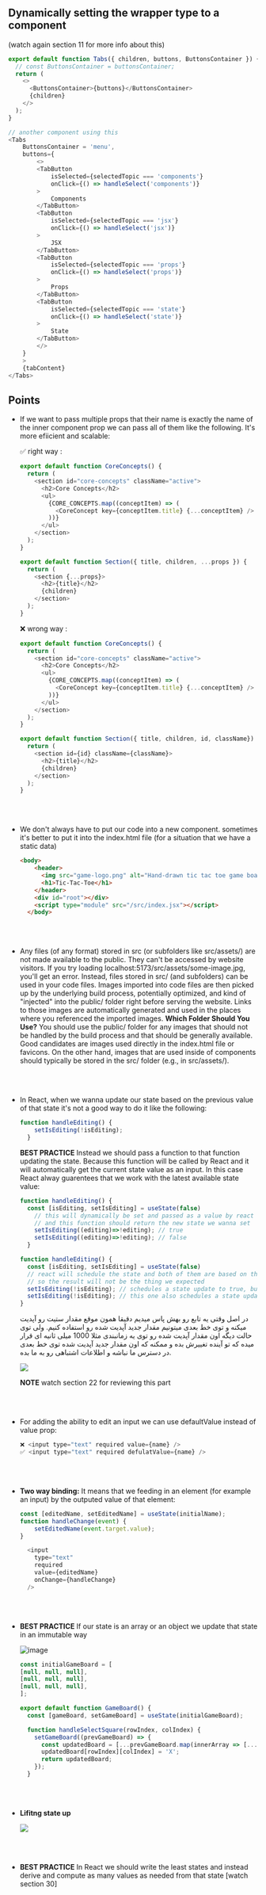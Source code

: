 ## Dynamically setting the wrapper type to a component

(watch again section 11 for more info about this)

```JavaScript
export default function Tabs({ children, buttons, ButtonsContainer }) {
  // const ButtonsContainer = buttonsContainer;
  return (
    <>
      <ButtonsContainer>{buttons}</ButtonsContainer>
      {children}
    </>
  );
}

// another component using this
<Tabs
    ButtonsContainer = 'menu',
    buttons={
        <>
        <TabButton
            isSelected={selectedTopic === 'components'}
            onClick={() => handleSelect('components')}
        >
            Components
        </TabButton>
        <TabButton
            isSelected={selectedTopic === 'jsx'}
            onClick={() => handleSelect('jsx')}
        >
            JSX
        </TabButton>
        <TabButton
            isSelected={selectedTopic === 'props'}
            onClick={() => handleSelect('props')}
        >
            Props
        </TabButton>
        <TabButton
            isSelected={selectedTopic === 'state'}
            onClick={() => handleSelect('state')}
        >
            State
        </TabButton>
        </>
    }
    >
    {tabContent}
</Tabs>

```

## Points

- If we want to pass multiple props that their name is exactly the name of the inner component prop we can pass all of them like the following. It's more efiicient and scalable:

  ✅ right way :

  ```JavaScript
  export default function CoreConcepts() {
    return (
      <section id="core-concepts" className="active">
        <h2>Core Concepts</h2>
        <ul>
          {CORE_CONCEPTS.map((conceptItem) => (
            <CoreConcept key={conceptItem.title} {...conceptItem} />
          ))}
        </ul>
      </section>
    );
  }

  export default function Section({ title, children, ...props }) {
    return (
      <section {...props}>
        <h2>{title}</h2>
        {children}
      </section>
    );
  }

  ```

  ❌ wrong way :

  ```JavaScript
  export default function CoreConcepts() {
    return (
      <section id="core-concepts" className="active">
        <h2>Core Concepts</h2>
        <ul>
          {CORE_CONCEPTS.map((conceptItem) => (
            <CoreConcept key={conceptItem.title} {...conceptItem} />
          ))}
        </ul>
      </section>
    );
  }

  export default function Section({ title, children, id, className}) {
    return (
      <section id={id} className={className}>
        <h2>{title}</h2>
        {children}
      </section>
    );
  }
  ```

<br /><br />

- We don't always have to put our code into a new component. sometimes it's better to put it into the index.html file (for a situation that we have a static data)

  ```HTML
  <body>
      <header>
        <img src="game-logo.png" alt="Hand-drawn tic tac toe game board" />
        <h1>Tic-Tac-Toe</h1>
      </header>
      <div id="root"></div>
      <script type="module" src="/src/index.jsx"></script>
    </body>
  ```

<br /><br />

- Any files (of any format) stored in src (or subfolders like src/assets/) are not made available to the public. They can't be accessed by website visitors. If you try loading localhost:5173/src/assets/some-image.jpg, you'll get an error.
  Instead, files stored in src/ (and subfolders) can be used in your code files. Images imported into code files are then picked up by the underlying build process, potentially optimized, and kind of "injected" into the public/ folder right before serving the website. Links to those images are automatically generated and used in the places where you referenced the imported images.
  **Which Folder Should You Use?**
  You should use the public/ folder for any images that should not be handled by the build process and that should be generally available. Good candidates are images used directly in the index.html file or favicons.
  On the other hand, images that are used inside of components should typically be stored in the src/ folder (e.g., in src/assets/).

  <br /><br />

- In React, when we wanna update our state based on the previous value of that state it's not a good way to do it like the following:

  ```JavaScript
  function handleEditing() {
      setIsEditing(!isEditing);
    }
  ```

  **BEST PRACTICE** Instead we should pass a function to that function updating the state. Because this function will be called by React and it will automatically get the current state value as an input. In this case React alway guarentees that we work with the latest available state value:

  ```JavaScript
  function handleEditing() {
    const [isEditing, setIsEditing] = useState(false)
      // this will dynamically be set and passed as a value by react when it calls this function
      // and this function should return the new state we wanna set
      setIsEditing((editing)=>!editing); // true
      setIsEditing((editing)=>!editing); // false
    }
  ```

  ```JavaScript
  function handleEditing() {
    const [isEditing, setIsEditing] = useState(false)
    // react will schedule the state and both of them are based on the current value of isEditing which is false
    // so the result will not be the thing we expected
    setIsEditing(!isEditing); // schedules a state update to true, but does not emidiately change that state
    setIsEditing(!isEditing); // this one also schedules a state update to true, because the state is still false and it hasn't changed
  }
  ```

  در اصل وقتی یه تابع رو بهش پاس میدیم دقیقا همون موقع مقدار ستیت رو آپدیت میکنه و توی خط بعدی میتونیم مقدار جدید آپدیت شده رو استفاده کنیم. ولی توی حالت دیگه اون مقدار آپدیت شده رو توی یه زمانبندی مثلا 1000 میلی ثانیه ای قرار میده که تو آینده تغییرش بده و ممکنه که اون مقدار جدید آپدیت شده توی خط بعدی در دسترس ما نباشه و اطلاعات اشتباهی رو به ما بده.

  ![](./state-update.png)

  **NOTE** watch section 22 for reviewing this part

<br /><br />

- For adding the ability to edit an input we can use defaultValue instead of value prop:

  ```JavaScript
  ❌ <input type="text" required value={name} />
  ✅ <input type="text" required defulatValue={name} />
  ```

<br /><br />

- **Two way binding:** It means that we feeding in an element (for example an input) by the outputed value of that element:

  ```JavaScript
  const [editedName, setEditedName] = useState(initialName);
  function handleChange(event) {
      setEditedName(event.target.value);
  }

    <input
      type="text"
      required
      value={editedName}
      onChange={handleChange}
    />
  ```

<br /><br />

- **BEST PRACTICE** If our state is an array or an object we update that state in an immutable way

  ![image](./object-state-update.png)

  ```JavaScript
  const initialGameBoard = [
  [null, null, null],
  [null, null, null],
  [null, null, null],
  ];

  export default function GameBoard() {
    const [gameBoard, setGameBoard] = useState(initialGameBoard);

    function handleSelectSquare(rowIndex, colIndex) {
      setGameBoard((prevGameBoard) => {
        const updatedBoard = [...prevGameBoard.map(innerArray => [...innerArray])];
        updatedBoard[rowIndex][colIndex] = 'X';
        return updatedBoard;
      });
    }
  ```

  <br /><br />

- **Lifitng state up**

  ![](./lifting-state-up.png)

  <br /><br />

- **BEST PRACTICE** In React we should write the least states and instead derive and compute as many values as needed from that state [watch section 30]
